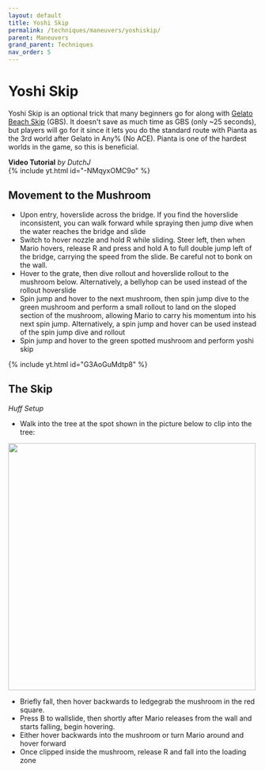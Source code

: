 ```yaml
---
layout: default 
title: Yoshi Skip
permalink: /techniques/maneuvers/yoshiskip/
parent: Maneuvers
grand_parent: Techniques
nav_order: 5
---
```

# Yoshi Skip
Yoshi Skip is an optional trick that many beginners go for along with [Gelato Beach Skip](/sms-guide/techniques/maneuvers/gbs/) (GBS). It doesn't save as much time as GBS (only ~25 seconds), but players will go for it since it lets you do the standard route with Pianta as the 3rd world after Gelato in Any% (No ACE). Pianta is one of the hardest worlds in the game, so this is beneficial.  

**Video Tutorial** *by DutchJ*  
{% include yt.html id="-NMqyxOMC9o" %}

## Movement to the Mushroom
- Upon entry, hoverslide across the bridge. If you find the hoverslide inconsistent, you can walk forward while spraying then jump dive when the water reaches the bridge and slide
- Switch to hover nozzle and hold R while sliding. Steer left, then when Mario hovers, release R and press and hold A to full double jump left of the bridge, carrying the speed from the slide. Be careful not to bonk on the wall. 
- Hover to the grate, then dive rollout and hoverslide rollout to the mushroom below. Alternatively, a bellyhop can be used instead of the rollout hoverslide
- Spin jump and hover to the next mushroom, then spin jump dive to the green mushroom and perform a small rollout to land on the sloped section of the mushroom, allowing Mario to carry his momentum into his next spin jump.  Alternatively, a spin jump and hover can be used instead of the spin jump dive and rollout
- Spin jump and hover to the green spotted mushroom and perform yoshi skip

{% include yt.html id="G3AoGuMdtp8" %}

## The Skip
*Huff Setup*  
- Walk into the tree at the spot shown in the picture below to clip into the tree:

<img src="https://i.imgur.com/275bMMX.gif" width="500">

- Briefly fall, then hover backwards to ledgegrab the mushroom in the red square.
- Press B to wallslide, then shortly after Mario releases from the wall and starts falling, begin hovering.
- Either hover backwards into the mushroom or turn Mario around and hover forward
- Once clipped inside the mushroom, release R and fall into the loading zone
